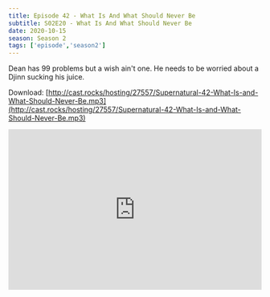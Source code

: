 ```yaml
---
title: Episode 42 - What Is And What Should Never Be
subtitle: S02E20 - What Is And What Should Never Be 
date: 2020-10-15
season: Season 2
tags: ['episode','season2']
---
```


Dean has 99 problems but a wish ain't one.  He needs to be worried about a Djinn sucking his juice. 

Download: [http://cast.rocks/hosting/27557/Supernatural-42-What-Is-and-What-Should-Never-Be.mp3](http://cast.rocks/hosting/27557/Supernatural-42-What-Is-and-What-Should-Never-Be.mp3)
 
<iframe src="https://cast.rocks/player/27557/Supernatural-42-What-Is-and-What-Should-Never-Be.mp3?episodeTitle=Episode%2042%20-%20What%20Is%20and%20Should%20Never%20Be&podcastTitle=Couple%20of%20Idjits&episodeDate=October%2016th%2C%202020&imageURL=https%3A%2F%2Fcast.rocks%2Fhosting%2F27557%2Ffeeds%2FCAURZ.jpg" style="border: none; min-height: 265px; max-height: 320px; max-width: 558px; min-width: 270px; width: 100%; height: 100%;" scrollbars="no"></iframe>
